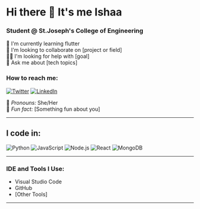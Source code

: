 # Hi there 👋 It's me Ishaa

### Student @ St.Joseph's College of Engineering
 
🌱 I'm currently learning flutter  
🤝 I'm looking to collaborate on [project or field]  
👨‍💻 I'm looking for help with [goal]  
💬 Ask me about [tech topics]

### How to reach me:
[![Twitter](https://img.shields.io/badge/Twitter-blue?logo=twitter&logoColor=white)](https://twitter.com/yourusername)
[![LinkedIn](https://img.shields.io/badge/LinkedIn-blue?logo=linkedin&logoColor=white)](https://linkedin.com/in/yourusername)

👤 *Pronouns:* She/Her  
🎉 *Fun fact:* [Something fun about you]  

---

## I code in:

![Python](https://img.shields.io/badge/-Python-3776AB?logo=python&logoColor=white)
![JavaScript](https://img.shields.io/badge/-JavaScript-F7DF1E?logo=javascript&logoColor=black)
![Node.js](https://img.shields.io/badge/-Node.js-339933?logo=node.js&logoColor=white)
![React](https://img.shields.io/badge/-React-61DAFB?logo=react&logoColor=black)
![MongoDB](https://img.shields.io/badge/-MongoDB-47A248?logo=mongodb&logoColor=white)

---

### IDE and Tools I Use:
- Visual Studio Code
- GitHub
- [Other Tools]

---
